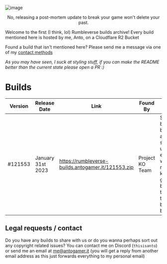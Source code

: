 ![image](https://github.com/user-attachments/assets/7c134df6-8f97-4d8a-92e3-7227c0a7de75)

<p align="center"> No, releasing a post-mortem update to break your game won't delete your past. </p>


Welcome to the first (I think, lol) Rumbleverse builds archive! Every build mentioned here is hosted by me, Anto, on a Cloudflare R2 Bucket

Found a build that isn't mentioned here? Please send me a message via one of my [contact methods](#legal-requests--contact)

*As you may have seen, I suck at styling stuff, if you can make the README better than the current state please open a PR :)*

# Builds

| Version | Release Date      | Link                                               | Found By        | Additional Note                                                                                                                                       |
|---------|-------------------|----------------------------------------------------|-----------------|-------------------------------------------------------------------------------------------------------------------------------------------------------|
| #121553  | January 31st 2023 | https://rumbleverse-builds.antogamer.it/121553.zip | Project KO Team | Second last build before the actual shutdown, used by everyone who has made some kind of gameserver before due to it being the last not broken build. |

## Legal requests / contact

Do you have any builds to share with us or do you wanna perhaps sort out any copyright related issues? You can contact me on Discord (`thisisanto`) or send me an email at me@antogamer.it (you will get a reply from another email address as this just forwards everything to my personal email)
